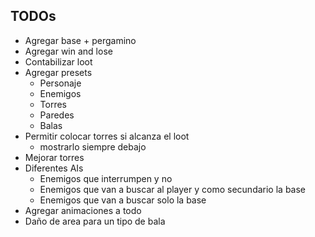 ﻿## TODOs
- Agregar base + pergamino
- Agregar win and lose
- Contabilizar loot
- Agregar presets
  - Personaje
  - Enemigos
  - Torres
  - Paredes
  - Balas
- Permitir colocar torres si alcanza el loot
  - mostrarlo siempre debajo
- Mejorar torres
- Diferentes AIs
  - Enemigos que interrumpen y no
  - Enemigos que van a buscar al player y como secundario la base
  - Enemigos que van a buscar solo la base
- Agregar animaciones a todo
- Daño de area para un tipo de bala
